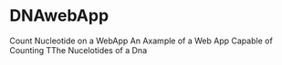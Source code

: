 # DNAwebApp
Count Nucleotide on a WebApp
An Axample of a Web App Capable of Counting TThe Nucelotides of a Dna
